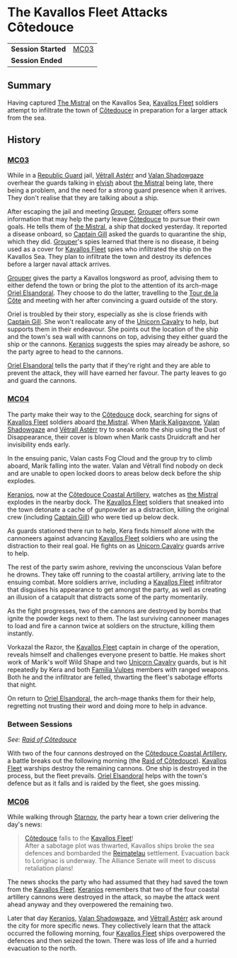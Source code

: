 # The Kavallos Fleet Attacks Côtedouce

|||
| --- | --- |
| **Session Started** | [MC03](../sessions/MC03.md) | storyline.2
| **Session Ended** | |

## Summary

Having captured [The Mistral](../places/ships/the-mistral.md) on the Kavallos Sea, [Kavallos Fleet](../civilisations/kavallos-fleet/kavallos-fleet.md) soldiers attempt to infiltrate the town of [Côtedouce](../places/settlements/towns/cotedouce.md) in preparation for a larger attack from the sea.

## History

### [MC03](../sessions/MC03.md)

While in a [Republic Guard](../organisations/guards/republic-guard.md) jail, [Vētrall Astérr](../characters/vetrall-asterr.md) and [Valan Shadowgaze](../characters/valan-shadowgaze.md) overhear the guards talking in [elvish](../languages/elvish.md) about [the Mistral](../places/ships/the-mistral.md) being late, there being a problem, and the need for a strong guard presence when it arrives. They don't realise that they are talking about a ship.

After escaping the jail and meeting [Grouper](../characters/grouper.md), [Grouper](../characters/grouper.md) offers some information that may help the party leave [Côtedouce](../places/settlements/towns/cotedouce.md) to pursue their own goals. He tells them of [the Mistral](../places/ships/the-mistral.md), a ship that docked yesterday. It reported a disease onboard, so [Captain Gill](../characters/clef-gill.md) asked the guards to quarantine the ship, which they did. [Grouper](../characters/grouper.md)'s spies learned that there is no disease, it being used as a cover for [Kavallos Fleet](../civilisations/kavallos-fleet/kavallos-fleet.md) spies who infiltrated the ship on the Kavallos Sea. They plan to infiltrate the town and destroy its defences before a larger naval attack arrives.

[Grouper](../characters/grouper.md) gives the party a Kavallos longsword as proof, advising them to either defend the town or bring the plot to the attention of its arch-mage [Oriel Elsandoral](../characters/oriel-elsandoral.md). They choose to do the latter, travelling to the [Tour de la Côte](../places/buildings/government/tour-de-la-cote.md) and meeting with her after convincing a guard outside of the story.

Oriel is troubled by their story, especially as she is close friends with [Captain Gill](../characters/clef-gill.md). She won't reallocate any of the [Unicorn Cavalry](../organisations/guards/unicorn-cavalry.md) to help, but supports them in their endeavour. She points out the location of the ship and the town's sea wall with cannons on top, advising they either guard the ship or the cannons. [Keranios](../characters/keranios.md) suggests the spies may already be ashore, so the party agree to head to the cannons.

[Oriel Elsandoral](../characters/oriel-elsandoral.md) tells the party that if they're right and they are able to prevent the attack, they will have earned her favour. The party leaves to go and guard the cannons.

### [MC04](../sessions/MC04.md)

The party make their way to the [Côtedouce](../places/settlements/towns/cotedouce.md) dock, searching for signs of [Kavallos Fleet](../civilisations/kavallos-fleet/kavallos-fleet.md) soldiers aboard [the Mistral](../places/ships/the-mistral.md). When [Marik Kaligavone](../characters/marik-kaligavone.md), [Valan Shadowgaze](../characters/valan-shadowgaze.md) and [Vētrall Astérr](../characters/vetrall-asterr.md) try to sneak onto the ship using the Dust of Disappearance, their cover is blown when Marik casts Druidcraft and her invisibility ends early.

In the ensuing panic, Valan casts Fog Cloud and the group try to climb aboard, Marik falling into the water. Valan and Vētrall find nobody on deck and are unable to open locked doors to areas below deck before the ship explodes.

[Keranios](../characters/keranios.md), now at the [Côtedouce Coastal Artillery](../places/structures/cotedouce-coastal-artillery.md), watches as [the Mistral](../places/ships/the-mistral.md) explodes in the nearby dock. The [Kavallos Fleet](../civilisations/kavallos-fleet/kavallos-fleet.md) soldiers that sneaked into the town detonate a cache of gunpowder as a distraction, killing the original crew (including [Captain Gill](../characters/clef-gill.md)) who were tied up below deck.

As guards stationed there run to help, Kera finds himself alone with the cannoneers against advancing [Kavallos Fleet](../civilisations/kavallos-fleet/kavallos-fleet.md) soldiers who are using the distraction to their real goal. He fights on as [Unicorn Cavalry](../organisations/guards/unicorn-cavalry.md) guards arrive to help.

The rest of the party swim ashore, reviving the unconscious Valan before he drowns. They take off running to the coastal artillery, arriving late to the ensuing combat. More soldiers arrive, including a [Kavallos Fleet](../civilisations/kavallos-fleet/kavallos-fleet.md) infiltrator that disguises his appearance to get amongst the party, as well as creating an illusion of a catapult that distracts some of the party momentarily.

As the fight progresses, two of the cannons are destroyed by bombs that ignite the powder kegs next to them. The last surviving cannoneer manages to load and fire a cannon twice at soldiers on the structure, killing them instantly.

Vorkazal the Razor, the [Kavallos Fleet](../civilisations/kavallos-fleet/kavallos-fleet.md) captain in charge of the operation, reveals himself and challenges everyone present to battle. He makes short work of Marik's wolf Wild Shape and two [Unicorn Cavalry](../organisations/guards/unicorn-cavalry.md) guards, but is hit repeatedly by Kera and both [Familia Vulpes](../organisations/familia-vulpes.md) members with ranged weapons. Both he and the infiltrator are felled, thwarting the fleet's sabotage efforts that night.

On return to [Oriel Elsandoral](../characters/oriel-elsandoral.md), the arch-mage thanks them for their help, regretting not trusting their word and doing more to help in advance.

### Between Sessions

*See: [Raid of Côtedouce](../history/events/raid-of-cotedouce.md)*

With two of the four cannons destroyed on the [Côtedouce Coastal Artillery](../places/structures/cotedouce-coastal-artillery.md), a battle breaks out the following morning (the [Raid of Côtedouce](../history/events/raid-of-cotedouce.md)). [Kavallos Fleet](../civilisations/kavallos-fleet/kavallos-fleet.md) warships destroy the remaining cannons. One ship is destroyed in the process, but the fleet prevails. [Oriel Elsandoral](../characters/oriel-elsandoral.md) helps with the town's defence but as it falls and is raided by the fleet, she goes missing.

### [MC06](../sessions/MC06.md)

While walking through [Starnov](../places/settlements/cities/starnov.md), the party hear a town crier delivering the day's news:

> [Côtedouce](../places/settlements/towns/cotedouce.md) falls to the [Kavallos Fleet](../civilisations/kavallos-fleet/kavallos-fleet.md)!  
> After a sabotage plot was thwarted, Kavallos ships broke the sea defences and bombarded the [Reimatelau](../civilisations/nilsavnic-alliance/states/reimatelau.md) settlement. Evacuation back to Lorignac is underway. The Alliance Senate will meet to discuss retaliation plans!

The news shocks the party who had assumed that they had saved the town from the [Kavallos Fleet](../civilisations/kavallos-fleet/kavallos-fleet.md). [Keranios](../characters/keranios.md) remembers that two of the four coastal artillery cannons were destroyed in the attack, so maybe the attack went ahead anyway and they overpowered the remaining two.

Later that day [Keranios](../characters/keranios.md), [Valan Shadowgaze](../characters/valan-shadowgaze.md), and [Vētrall Astérr](../characters/vetrall-asterr.md) ask around the city for more specific news. They collectively learn that the attack occurred the following morning, four [Kavallos Fleet](../civilisations/kavallos-fleet/kavallos-fleet.md) ships overpowered the defences and then seized the town. There was loss of life and a hurried evacuation to the north.

